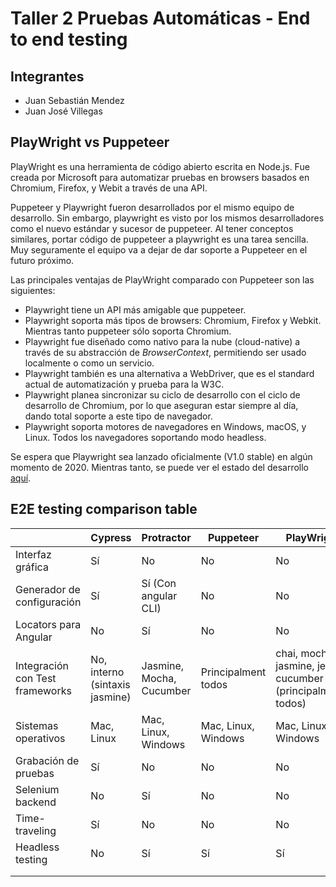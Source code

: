 # Taller 2 Pruebas Automáticas - End to end testing

## Integrantes

- Juan Sebastián Mendez
- Juan José Villegas

## PlayWright vs Puppeteer

PlayWright es una herramienta de código abierto escrita en Node.js. Fue creada por Microsoft para automatizar pruebas en browsers basados en Chromium, Firefox, y Webit a través de una API.

Puppeteer y Playwright fueron desarrollados por el mismo equipo de desarrollo. Sin embargo, playwright es visto por los mismos desarrolladores como el nuevo estándar y sucesor de puppeteer. Al tener conceptos similares, portar código de puppeteer a playwright es una tarea sencilla. Muy seguramente el equipo va a dejar de dar soporte a Puppeteer en el futuro próximo.

Las principales ventajas de PlayWright comparado con Puppeteer son las siguientes:

* Playwright tiene un API más amigable que puppeteer.
* Playwright soporta más tipos de browsers: Chromium, Firefox y Webkit. Mientras tanto puppeteer sólo soporta Chromium.
* Playwright fue diseñado como nativo para la nube (cloud-native) a través de su abstracción de _BrowserContext_, permitiendo ser usado localmente o como un servicio.
* Playwright también es una alternativa a WebDriver, que es el standard actual de automatización y prueba para la W3C.
* Playwright planea sincronizar su ciclo de desarrollo con el ciclo de desarrollo de Chromium, por lo que aseguran estar siempre al día, dando total soporte a este tipo de navegador.
* Playwright soporta motores de navegadores en Windows, macOS, y Linux. Todos los navegadores soportando modo headless.

Se espera que Playwright sea lanzado oficialmente (V1.0 stable) en algún momento de 2020. Mientras tanto, se puede ver el estado del desarrollo [aquí](https://aslushnikov.github.io/isplaywrightready/).


## E2E testing comparison table

|                                 | Cypress                        | Protractor               | Puppeteer           | PlayWright                                                  |
|---------------------------------|--------------------------------|--------------------------|---------------------|-------------------------------------------------------------|
| Interfaz gráfica                | Sí                             | No                       | No                  | No                                                          |
| Generador de configuración      | Sí                             | Sí (Con angular CLI)     | No                  | No                                                          |
| Locators para Angular           | No                             | Sí                       | No                  | No                                                          |
| Integración con Test frameworks | No, interno (sintaxis jasmine) | Jasmine, Mocha, Cucumber | Principalment todos | chai, mocha, jasmine, jest, cucumber (principalmente todos) |
| Sistemas operativos             | Mac, Linux                     | Mac, Linux, Windows      | Mac, Linux, Windows | Mac, Linux, Windows                                         |
| Grabación de pruebas            | Sí                             | No                       | No                  | No                                                          |
| Selenium backend                | No                             | Sí                       | No                  | No                                                          |
| Time-traveling                  | Sí                             | No                       | No                  | No                                                          |
| Headless testing                | No                             | Sí                       | Sí                  | Sí                                                          |
|                                 |                                |                          |                     |                                                             |
|                                 |                                |                          |                     |                                                             |

